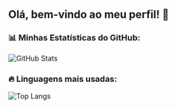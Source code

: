 ## Olá, bem-vindo ao meu perfil! 👋

### 📊 Minhas Estatísticas do GitHub:
![GitHub Stats](https://github-readme-stats.vercel.app/api?username=1000tongomes&show_icons=true&theme=radical)

### 🔥 Linguagens mais usadas:
![Top Langs](https://github-readme-stats.vercel.app/api/top-langs/?username=1000tongomes&layout=compact&theme=radical)


